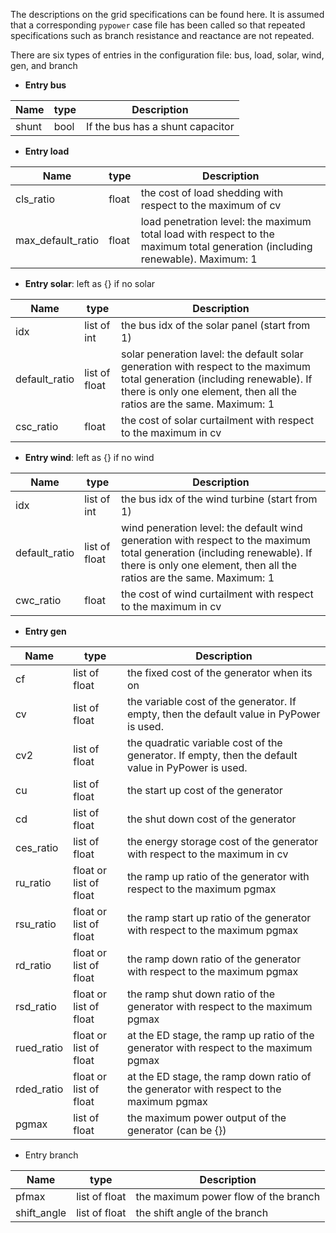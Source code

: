 The descriptions on the grid specifications can be found here. It is assumed that a corresponding `pypower` case file has been called so that repeated specifications such as branch resistance and reactance are not repeated.

There are six types of entries in the configuration file: bus, load, solar, wind, gen, and branch

- **Entry bus**

| Name | type | Description |
| --- | --- | --- |
| shunt | bool | If the bus has a shunt capacitor |

- **Entry load**

| Name | type | Description |
| --- | --- | --- |
| cls_ratio | float | the cost of load shedding with respect to the maximum of cv |
| max_default_ratio | float | load penetration level: the maximum total load with respect to the maximum total generation (including renewable). Maximum: 1 |

- **Entry solar**: left as {} if no solar

| Name | type | Description |
| --- | --- | --- |
idx | list of int | the bus idx of the solar panel (start from 1) |
default_ratio | list of float | solar peneration lavel: the default solar generation with respect to the maximum total generation (including renewable). If there is only one element, then all the ratios are the same. Maximum: 1 |
csc_ratio | float | the cost of solar curtailment with respect to the maximum in cv |

- **Entry wind**: left as {} if no wind

| Name | type | Description |
| --- | --- | --- |
idx | list of int | the bus idx of the wind turbine (start from 1) |
default_ratio | list of float | wind peneration level: the default wind generation with respect to the maximum total generation (including renewable). If there is only one element, then all the ratios are the same. Maximum: 1 |
cwc_ratio | float | the cost of wind curtailment with respect to the maximum in cv |

- **Entry gen**

| Name | type | Description |
| --- | --- | --- |
| cf | list of float | the fixed cost of the generator when its on |
| cv | list of float | the variable cost of the generator. If empty, then the default value in PyPower is used.  |
| cv2 | list of float | the quadratic variable cost of the generator. If empty, then the default value in PyPower is used. |
| cu | list of float | the start up cost of the generator |
| cd | list of float | the shut down cost of the generator |
| ces_ratio | list of float | the energy storage cost of the generator with respect to the maximum in cv |
| ru_ratio | float or list of float | the ramp up ratio of the generator with respect to the maximum pgmax |
| rsu_ratio | float or list of float | the ramp start up ratio of the generator with respect to the maximum pgmax |
| rd_ratio | float or list of float | the ramp down ratio of the generator with respect to the maximum pgmax |
| rsd_ratio | float or list of float | the ramp shut down ratio of the generator with respect to the maximum pgmax |
| rued_ratio | float or list of float | at the ED stage, the ramp up ratio of the generator with respect to the maximum pgmax |
| rded_ratio | float or list of float | at the ED stage, the ramp down ratio of the generator with respect to the maximum pgmax |
| pgmax | list of float | the maximum power output of the generator (can be {}) |

- Entry branch

| Name | type | Description |
| --- | --- | --- |
| pfmax | list of float | the maximum power flow of the branch |
| shift_angle | list of float | the shift angle of the branch |